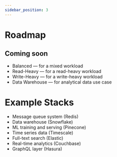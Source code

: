 ```yaml
---
sidebar_position: 3
---
```


# Roadmap

## Coming soon

- Balanced — for a mixed workload
- Read-Heavy — for a read-heavy workload
- Write-Heavy — for a write-heavy workload
- Data Warehouse — for analytical data use case

# Example Stacks

- Message queue system (Redis)
- Data warehouse (Snowflake)
- ML training and serving (Pinecone)
- Time series data (Timescale)
- Full-text search (Elastic)
- Real-time analytics (Couchbase)
- GraphQL layer (Hasura)
